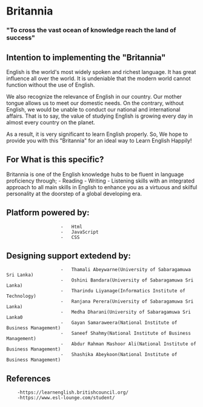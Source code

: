 # Britannia
### "To cross the vast ocean of knowledge reach the land of success"

## Intention to implementing the "Britannia"

English is the world's most widely spoken and richest language. It has great influence all over the world. It is undeniable that the modern world cannot function without the use of English. 

We also recognize the relevance of English in our country. Our mother tongue allows us to meet our domestic needs. On the contrary, without English, we would be unable to conduct our national and international affairs. That is to say, the value of studying English is growing every day in almost every country on the planet.

As a result, it is very significant to learn English properly. So, We hope to provide you with this "Britannia" for an ideal way to Learn English Happily!

## For What is this specific?

Britannia is one of the English knowledge hubs to be fluent in language proficiency through;
                        -   Reading
                        -   Writing
                        -   Listening skills 
with an integrated approach to all main skills in English to enhance you as a virtuous and skilful personality at the doorstep of a global developing era.

## Platform powered by:

                        -   Html
                        -   JavaScript
                        -   CSS

## Designing support extedend by:

                        -   Thamali Abeywarne(University of Sabaragamuwa Sri Lanka)
                        -   Oshini Bandara(University of Sabaragamuwa Sri Lanka)
                        -   Tharindu Liyanage(Informatics Institute of Technology)
                        -   Ranjana Perera(University of Sabaragamuwa Sri Lanka)
                        -   Medha Dharani(University of Sabaragamuwa Sri Lanka0
                        -   Gayan Samaraweera(National Institute of Business Management)
                        -   Saneef Shahmy(National Institute of Business Management)
                        -   Abdur Rahman Mashoor Ali(National Institute of Business Management)
                        -   Shashika Abeykoon(National Institute of Business Management)

## References
        -https://learnenglish.britishcouncil.org/
        -https://www.esl-lounge.com/student/